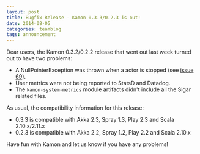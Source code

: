 ```yaml
---
layout: post
title: Bugfix Release - Kamon 0.3.3/0.2.3 is out!
date: 2014-08-05
categories: teamblog
tags: announcement
---
```


Dear users, the Kamon 0.3.2/0.2.2 release that went out last week turned out to have two problems:

  * A NullPointerException was thrown when a actor is stopped (see [issue 69]).
  * User metrics were not being reported to StatsD and Datadog.
  * The `kamon-system-metrics` module artifacts didn't include all the Sigar related files.

As usual, the compatibility information for this release:

   * 0.3.3 is compatible with Akka 2.3, Spray 1.3, Play 2.3 and Scala 2.10.x/2.11.x
   * 0.2.3 is compatible with Akka 2.2, Spray 1.2, Play 2.2 and Scala 2.10.x

Have fun with Kamon and let us know if you have any problems!

[issue 69]: https://github.com/kamon-io/Kamon/issues/69
